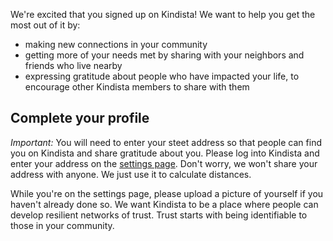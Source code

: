 
We're excited that you signed up on Kindista!
We want to help you get the most out of it by: 

- making new connections in your community 
- getting more of your needs met by sharing with your neighbors and friends who live nearby
- expressing gratitude about people who have impacted your life, to encourage other Kindista members to share with them


## Complete your profile

_Important:_ You will need to enter your steet address so that people can find you on Kindista and share gratitude about you. 
Please log into Kindista and enter your address on the [settings page](https://kindista.org/settings/personal). 
Don't worry, we won't share your address with anyone. We just use it to calculate distances.

While you're on the settings page, please upload a picture of yourself if you haven't already done so.
We want Kindista to be a place where people can develop resilient networks of trust.
Trust starts with being identifiable to those in your community.

